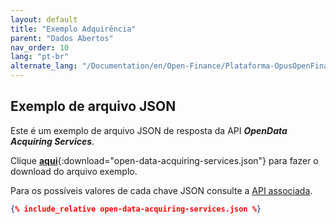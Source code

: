 ```yaml
---
layout: default
title: "Exemplo Adquirência"
parent: "Dados Abertos"
nav_order: 10
lang: "pt-br"
alternate_lang: "/Documentation/en/Open-Finance/Plataforma-OpusOpenFinance/Integração/apis-dados-abertos/DadosAbertos-Acquiring/"
---
```


## Exemplo de arquivo JSON

Este é um exemplo de arquivo JSON de resposta da API ***OpenData Acquiring Services***.

Clique [**aqui**](open-data-acquiring-services.json){:download="open-data-acquiring-services.json"} para fazer o download do arquivo exemplo.
 
Para os possíveis valores de cada chave JSON consulte a [API associada][Link-API].

```json
{% include_relative open-data-acquiring-services.json %}
```

[Link-API]: ../../../../swagger-ui/index.html?api=open-data-acquiring
